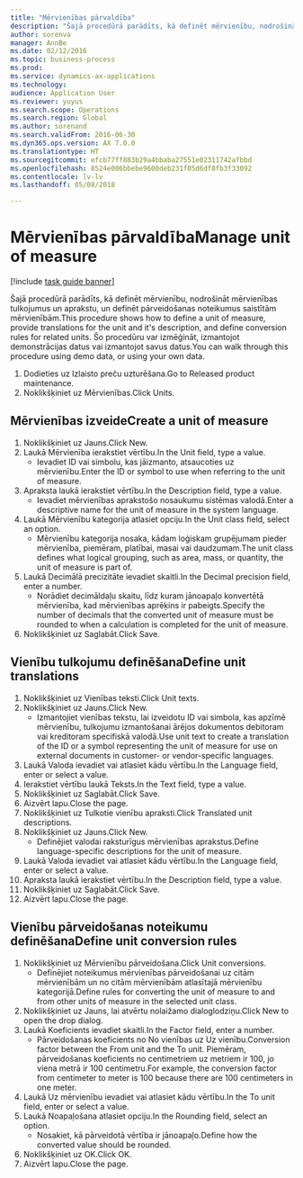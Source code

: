 ```yaml
--- 
title: "Mērvienības pārvaldība"
description: "Šajā procedūrā parādīts, kā definēt mērvienību, nodrošināt mērvienības tulkojumus un aprakstu, un definēt pārveidošanas noteikumus saistītām mērvienībām."
author: sorenva
manager: AnnBe
ms.date: 02/12/2016
ms.topic: business-process
ms.prod: 
ms.service: dynamics-ax-applications
ms.technology: 
audience: Application User
ms.reviewer: yuyus
ms.search.scope: Operations
ms.search.region: Global
ms.author: sorenand
ms.search.validFrom: 2016-06-30
ms.dyn365.ops.version: AX 7.0.0
ms.translationtype: HT
ms.sourcegitcommit: efcb77ff883b29a4bbaba27551e02311742afbbd
ms.openlocfilehash: 8524e006bbebe9600deb231f05d6df8fb3f33092
ms.contentlocale: lv-lv
ms.lasthandoff: 05/08/2018

---
```

# <a name="manage-unit-of-measure"></a><span data-ttu-id="abfde-103">Mērvienības pārvaldība</span><span class="sxs-lookup"><span data-stu-id="abfde-103">Manage unit of measure</span></span>

[!include [task guide banner](../../includes/task-guide-banner.md)]

<span data-ttu-id="abfde-104">Šajā procedūrā parādīts, kā definēt mērvienību, nodrošināt mērvienības tulkojumus un aprakstu, un definēt pārveidošanas noteikumus saistītām mērvienībām.</span><span class="sxs-lookup"><span data-stu-id="abfde-104">This procedure shows how to define a unit of measure, provide translations for the unit and it's description, and define conversion rules for related units.</span></span> <span data-ttu-id="abfde-105">Šo procedūru var izmēģināt, izmantojot demonstrācijas datus vai izmantojot savus datus.</span><span class="sxs-lookup"><span data-stu-id="abfde-105">You can walk through this procedure using demo data, or using your own data.</span></span>

1. <span data-ttu-id="abfde-106">Dodieties uz Izlaisto preču uzturēšana.</span><span class="sxs-lookup"><span data-stu-id="abfde-106">Go to Released product maintenance.</span></span>
2. <span data-ttu-id="abfde-107">Noklikšķiniet uz Mērvienības.</span><span class="sxs-lookup"><span data-stu-id="abfde-107">Click Units.</span></span>

## <a name="create-a-unit-of-measure"></a><span data-ttu-id="abfde-108">Mērvienības izveide</span><span class="sxs-lookup"><span data-stu-id="abfde-108">Create a unit of measure</span></span>
1. <span data-ttu-id="abfde-109">Noklikšķiniet uz Jauns.</span><span class="sxs-lookup"><span data-stu-id="abfde-109">Click New.</span></span>
2. <span data-ttu-id="abfde-110">Laukā Mērvienība ierakstiet vērtību.</span><span class="sxs-lookup"><span data-stu-id="abfde-110">In the Unit field, type a value.</span></span>
    * <span data-ttu-id="abfde-111">Ievadiet ID vai simbolu, kas jāizmanto, atsaucoties uz mērvienību.</span><span class="sxs-lookup"><span data-stu-id="abfde-111">Enter the ID or symbol to use when referring to the unit of measure.</span></span>  
3. <span data-ttu-id="abfde-112">Apraksta laukā ierakstiet vērtību.</span><span class="sxs-lookup"><span data-stu-id="abfde-112">In the Description field, type a value.</span></span>
    * <span data-ttu-id="abfde-113">Ievadiet mērvienības aprakstošo nosaukumu sistēmas valodā.</span><span class="sxs-lookup"><span data-stu-id="abfde-113">Enter a descriptive name for the unit of measure in the system language.</span></span>  
4. <span data-ttu-id="abfde-114">Laukā Mērvienību kategorija atlasiet opciju.</span><span class="sxs-lookup"><span data-stu-id="abfde-114">In the Unit class field, select an option.</span></span>
    * <span data-ttu-id="abfde-115">Mērvienību kategorija nosaka, kādam loģiskam grupējumam pieder mērvienība, piemēram, platībai, masai vai daudzumam.</span><span class="sxs-lookup"><span data-stu-id="abfde-115">The unit class defines what logical grouping, such as area, mass, or quantity, the unit of measure is part of.</span></span>  
5. <span data-ttu-id="abfde-116">Laukā Decimālā precizitāte ievadiet skaitli.</span><span class="sxs-lookup"><span data-stu-id="abfde-116">In the Decimal precision field, enter a number.</span></span>
    * <span data-ttu-id="abfde-117">Norādiet decimāldaļu skaitu, līdz kuram jānoapaļo konvertētā mērvienība, kad mērvienības aprēķins ir pabeigts.</span><span class="sxs-lookup"><span data-stu-id="abfde-117">Specify the number of decimals that the converted unit of measure must be rounded to when a calculation is completed for the unit of measure.</span></span>  
6. <span data-ttu-id="abfde-118">Noklikšķiniet uz Saglabāt.</span><span class="sxs-lookup"><span data-stu-id="abfde-118">Click Save.</span></span>

## <a name="define-unit-translations"></a><span data-ttu-id="abfde-119">Vienību tulkojumu definēšana</span><span class="sxs-lookup"><span data-stu-id="abfde-119">Define unit translations</span></span>
1. <span data-ttu-id="abfde-120">Noklikšķiniet uz Vienības teksti.</span><span class="sxs-lookup"><span data-stu-id="abfde-120">Click Unit texts.</span></span>
2. <span data-ttu-id="abfde-121">Noklikšķiniet uz Jauns.</span><span class="sxs-lookup"><span data-stu-id="abfde-121">Click New.</span></span>
    * <span data-ttu-id="abfde-122">Izmantojiet vienības tekstu, lai izveidotu ID vai simbola, kas apzīmē mērvienību, tulkojumu izmantošanai ārējos dokumentos debitoram vai kreditoram specifiskā valodā.</span><span class="sxs-lookup"><span data-stu-id="abfde-122">Use unit text to create a translation of the ID or a symbol representing the unit of measure for use on external documents in customer- or vendor-specific languages.</span></span>  
3. <span data-ttu-id="abfde-123">Laukā Valoda ievadiet vai atlasiet kādu vērtību.</span><span class="sxs-lookup"><span data-stu-id="abfde-123">In the Language field, enter or select a value.</span></span>
4. <span data-ttu-id="abfde-124">Ierakstiet vērtību laukā Teksts.</span><span class="sxs-lookup"><span data-stu-id="abfde-124">In the Text field, type a value.</span></span>
5. <span data-ttu-id="abfde-125">Noklikšķiniet uz Saglabāt.</span><span class="sxs-lookup"><span data-stu-id="abfde-125">Click Save.</span></span>
6. <span data-ttu-id="abfde-126">Aizvērt lapu.</span><span class="sxs-lookup"><span data-stu-id="abfde-126">Close the page.</span></span>
7. <span data-ttu-id="abfde-127">Noklikšķiniet uz Tulkotie vienību apraksti.</span><span class="sxs-lookup"><span data-stu-id="abfde-127">Click Translated unit descriptions.</span></span>
8. <span data-ttu-id="abfde-128">Noklikšķiniet uz Jauns.</span><span class="sxs-lookup"><span data-stu-id="abfde-128">Click New.</span></span>
    * <span data-ttu-id="abfde-129">Definējiet valodai raksturīgus mērvienības aprakstus.</span><span class="sxs-lookup"><span data-stu-id="abfde-129">Define language-specific descriptions for the unit of measure.</span></span>  
9. <span data-ttu-id="abfde-130">Laukā Valoda ievadiet vai atlasiet kādu vērtību.</span><span class="sxs-lookup"><span data-stu-id="abfde-130">In the Language field, enter or select a value.</span></span>
10. <span data-ttu-id="abfde-131">Apraksta laukā ierakstiet vērtību.</span><span class="sxs-lookup"><span data-stu-id="abfde-131">In the Description field, type a value.</span></span>
11. <span data-ttu-id="abfde-132">Noklikšķiniet uz Saglabāt.</span><span class="sxs-lookup"><span data-stu-id="abfde-132">Click Save.</span></span>
12. <span data-ttu-id="abfde-133">Aizvērt lapu.</span><span class="sxs-lookup"><span data-stu-id="abfde-133">Close the page.</span></span>

## <a name="define-unit-conversion-rules"></a><span data-ttu-id="abfde-134">Vienību pārveidošanas noteikumu definēšana</span><span class="sxs-lookup"><span data-stu-id="abfde-134">Define unit conversion rules</span></span>
1. <span data-ttu-id="abfde-135">Noklikšķiniet uz Mērvienību pārveidošana.</span><span class="sxs-lookup"><span data-stu-id="abfde-135">Click Unit conversions.</span></span>
    * <span data-ttu-id="abfde-136">Definējiet noteikumus mērvienības pārveidošanai uz citām mērvienībām un no citām mērvienībām atlasītajā mērvienību kategorijā.</span><span class="sxs-lookup"><span data-stu-id="abfde-136">Define rules for converting the unit of measure to and from other units of measure in the selected unit class.</span></span>  
2. <span data-ttu-id="abfde-137">Noklikšķiniet uz Jauns, lai atvērtu nolaižamo dialoglodziņu.</span><span class="sxs-lookup"><span data-stu-id="abfde-137">Click New to open the drop dialog.</span></span>
3. <span data-ttu-id="abfde-138">Laukā Koeficients ievadiet skaitli.</span><span class="sxs-lookup"><span data-stu-id="abfde-138">In the Factor field, enter a number.</span></span>
    * <span data-ttu-id="abfde-139">Pārveidošanas koeficients no No vienības uz Uz vienību.</span><span class="sxs-lookup"><span data-stu-id="abfde-139">Conversion factor between the From unit and the To unit.</span></span> <span data-ttu-id="abfde-140">Piemēram, pārveidošanas koeficients no centimetriem uz metriem ir 100, jo viena metrā ir 100 centimetru.</span><span class="sxs-lookup"><span data-stu-id="abfde-140">For example, the conversion factor from centimeter to meter is 100 because there are 100 centimeters in one meter.</span></span>  
4. <span data-ttu-id="abfde-141">Laukā Uz mērvienību ievadiet vai atlasiet kādu vērtību.</span><span class="sxs-lookup"><span data-stu-id="abfde-141">In the To unit field, enter or select a value.</span></span>
5. <span data-ttu-id="abfde-142">Laukā Noapaļošana atlasiet opciju.</span><span class="sxs-lookup"><span data-stu-id="abfde-142">In the Rounding field, select an option.</span></span>
    * <span data-ttu-id="abfde-143">Nosakiet, kā pārveidotā vērtība ir jānoapaļo.</span><span class="sxs-lookup"><span data-stu-id="abfde-143">Define how the converted value should be rounded.</span></span>  
6. <span data-ttu-id="abfde-144">Noklikšķiniet uz OK.</span><span class="sxs-lookup"><span data-stu-id="abfde-144">Click OK.</span></span>
7. <span data-ttu-id="abfde-145">Aizvērt lapu.</span><span class="sxs-lookup"><span data-stu-id="abfde-145">Close the page.</span></span>


